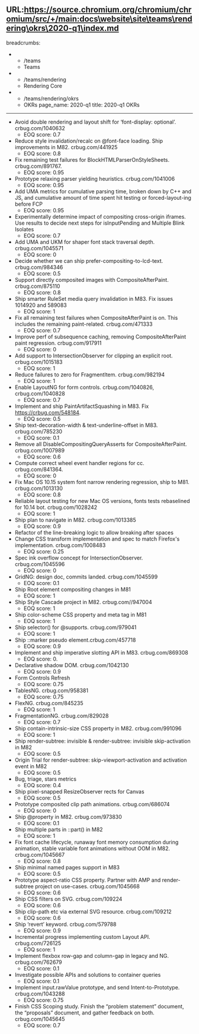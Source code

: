 URL:https://source.chromium.org/chromium/chromium/src/+/main:docs\website\site\teams\rendering\okrs\2020-q1\index.md
---
breadcrumbs:
- - /teams
  - Teams
- - /teams/rendering
  - Rendering Core
- - /teams/rendering/okrs
  - OKRs
page_name: 2020-q1
title: 2020-q1 OKRs
---

*   Avoid double rendering and layout shift for ‘font-display:
            optional’. crbug.com/1040632
    *   EOQ score: 0.7
*   Reduce style invalidation/recalc on @font-face loading. Ship
            improvements in M82. crbug.com/441925
    *   EOQ score: 0.8
*   Fix remaining test failures for BlockHTMLParserOnStyleSheets.
            crbug.com/891767.
    *   EOQ score: 0.95
*   Prototype relaxing parser yielding heuristics. crbug.com/1041006
    *   EOQ score: 0.95
*   Add UMA metrics for cumulative parsing time, broken down by C++ and
            JS, and cumulative amount of time spent hit testing or
            forced-layout-ing before FCP
    *   EOQ score: 0.95
*   Experimentally determine impact of compositing cross-origin iframes.
            Use results to decide next steps for isInputPending and Multiple
            Blink Isolates
    *   EOQ score: 0.7
*   Add UMA and UKM for shaper font stack traversal depth.
            crbug.com/1045571
    *   EOQ score: 0
*   Decide whether we can ship prefer-compositing-to-lcd-text.
            crbug.com/984346
    *   EOQ score: 0.5
*   Support directly composited images with CompositeAfterPaint.
            crbug.com/875110
    *   EOQ score: 0.8
*   Ship smarter RuleSet media query invalidation in M83. Fix issues
            1014920 and 589083
    *   EOQ score: 1
*   Fix all remaining test failures when CompositeAfterPaint is on. This
            includes the remaining paint-related. crbug.com/471333
    *   EOQ score: 0.7
*   Improve perf of subsequence caching, removing CompositeAfterPaint
            paint regression. crbug.com/917911
    *   EOQ score: 0
*   Add support to IntersectionObserver for clipping an explicit root.
            crbug.com/1015183
    *   EOQ score: 1
*   Reduce failures to zero for FragmentItem. crbug.com/982194
    *   EOQ score: 1
*   Enable LayoutNG for form controls. crbug.com/1040826,
            crbug.com/1040828
    *   EOQ score: 0.7
*   Implement and ship PaintArtifactSquashing in M83. Fix
            https://crbug.com/548184.
    *   EOQ score: 0.5
*   Ship text-decoration-width & text-underline-offset in M83.
            crbug.com/785230
    *   EOQ score: 0.1
*   Remove all DisableCompositingQueryAsserts for CompositeAfterPaint.
            crbug.com/1007989
    *   EOQ score: 0.6
*   Compute correct wheel event handler regions for cc.
            crbug.com/841364.
    *   EOQ score: 0
*   Fix Mac OS 10.15 system font narrow rendering regression, ship to
            M81. crbug.com/1013130
    *   EOQ score: 0.8
*   Reliable layout testing for new Mac OS versions, fonts tests
            rebaselined for 10.14 bot. crbug.com/1028242
    *   EOQ score: 1
*   Ship plan to navigate in M82. crbug.com/1013385
    *   EOQ score: 0.9
*   Refactor of the line-breaking logic to allow breaking after spaces
*   Change CSS transform implementation and spec to match Firefox's
            implementation. crbug.com/1008483
    *   EOQ score: 0.25
*   Spec ink overflow concept for IntersectionObserver.
            crbug.com/1045596
    *   EOQ score: 0
*   GridNG: design doc, commits landed. crbug.com/1045599
    *   EOQ score: 0.1
*   Ship Root element compositing changes in M81
    *   EOQ score: 1
*   Ship Style Cascade project in M82. crbug.com//947004
    *   EOQ score: 1
*   Ship color-scheme CSS property and meta tag in M81
    *   EOQ score: 1
*   Ship selector() for @supports. crbug.com/979041
    *   EOQ score: 1
*   Ship ::marker pseudo element.crbug.com/457718
    *   EOQ score: 0.9
*   Implement and ship imperative slotting API in M83. crbug.com/869308
    *   EOQ score: 0.
*   Declarative shadow DOM. crbug.com/1042130
    *   EOQ score: 0.9
*   Form Controls Refresh
    *   EOQ score: 0.75
*   TablesNG. crbug.com/958381
    *   EOQ score: 0.75
*   FlexNG. crbug.com/845235
    *   EOQ score: 1
*   FragmentationNG. crbug.com/829028
    *   EOQ score: 0.7
*   Ship contain-intrinsic-size CSS property in M82. crbug.com/991096
    *   EOQ score: 1
*   Ship render-subtree: invisible & render-subtree: invisible
            skip-activation in M82
    *   EOQ score: 0.5
*   Origin Trial for render-subtree: skip-viewport-activation and
            activation event in M82
    *   EOQ score: 0.5
*   Bug, triage, stars metrics
    *   EOQ score: 0.4
*   Ship pixel-snapped ResizeObserver rects for Canvas
    *   EOQ score: 0.5
*   Prototype composited clip path animations. crbug.com/686074
    *   EOQ score: 0
*   Ship @property in M82. crbug.com/973830
    *   EOQ score: 0.1
*   Ship multiple parts in ::part() in M82
    *   EOQ score: 1
*   Fix font cache lifecycle, runaway font memory consumption during
            animation, stable variable font animations without OOM in M82.
            crbug.com/1045667
    *   EOQ score: 0.8
*   Ship minimal named pages support in M83
    *   EOQ score: 0.5
*   Prototype aspect-ratio CSS property. Partner with AMP and
            render-subtree project on use-cases. crbug.com/1045668
    *   EOQ score: 0.6
*   Ship CSS filters on SVG. crbug.com/109224
    *   EOQ score: 0.6
*   Ship clip-path etc via external SVG resource. crbug.com/109212
    *   EOQ score: 0.6
*   Ship ‘revert’ keyword. crbug.com/579788
    *   EOQ score: 0.9
*   Incremental progress implementing custom Layout API.
            crbug.com/726125
    *   EOQ score: 1
*   Implement flexbox row-gap and column-gap in legacy and NG.
            crbug.com/762679
    *   EOQ score: 0.1
*   Investigate possible APIs and solutions to container queries
    *   EOQ score: 0.1
*   Implement input.rawValue prototype, and send Intent-to-Prototype.
            crbug.com/1043288
    *   EOQ score: 0.75
*   Finish CSS Scoping study. Finish the “problem statement” document,
            the “proposals” document, and gather feedback on both.
            crbug.com/1045645
    *   EOQ score: 0.7
